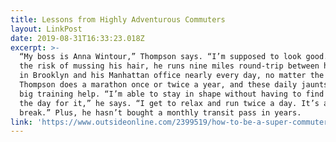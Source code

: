 ```yaml
---
title: Lessons from Highly Adventurous Commuters
layout: LinkPost
date: 2019-08-31T16:33:23.018Z
excerpt: >-
  “My boss is Anna Wintour,” Thompson says. “I’m supposed to look good.” But at
  the risk of mussing his hair, he runs nine miles round-trip between his home
  in Brooklyn and his Manhattan office nearly every day, no matter the weather.
  Thompson does a marathon once or twice a year, and these daily jaunts are a
  big training help. “I’m able to stay in shape without having to find time in
  the day for it,” he says. “I get to relax and run twice a day. It’s a nice
  break.” Plus, he hasn’t bought a monthly transit pass in years.
link: 'https://www.outsideonline.com/2399519/how-to-be-a-super-commuter'
---
```


